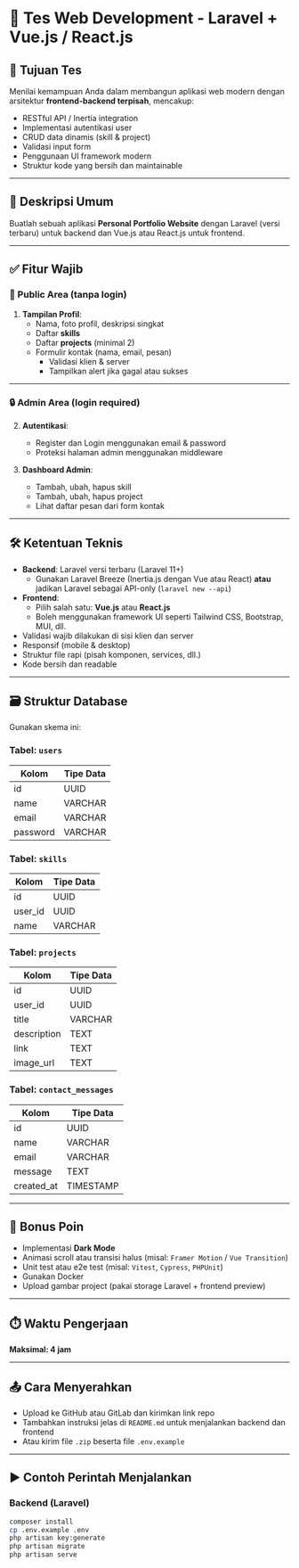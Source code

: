 # 🚀 Tes Web Development - Laravel + Vue.js / React.js

## 🎯 Tujuan Tes

Menilai kemampuan Anda dalam membangun aplikasi web modern dengan arsitektur **frontend-backend terpisah**, mencakup:

- RESTful API / Inertia integration
- Implementasi autentikasi user
- CRUD data dinamis (skill & project)
- Validasi input form
- Penggunaan UI framework modern
- Struktur kode yang bersih dan maintainable

---

## 📌 Deskripsi Umum

Buatlah sebuah aplikasi **Personal Portfolio Website** dengan Laravel (versi terbaru) untuk backend dan Vue.js atau React.js untuk frontend.

---

## ✅ Fitur Wajib

### 👤 Public Area (tanpa login)

1. **Tampilan Profil**:
   - Nama, foto profil, deskripsi singkat
   - Daftar **skills**
   - Daftar **projects** (minimal 2)
   - Formulir kontak (nama, email, pesan)
     - Validasi klien & server
     - Tampilkan alert jika gagal atau sukses

---

### 🔒 Admin Area (login required)

2. **Autentikasi**:
   - Register dan Login menggunakan email & password
   - Proteksi halaman admin menggunakan middleware

3. **Dashboard Admin**:
   - Tambah, ubah, hapus skill
   - Tambah, ubah, hapus project
   - Lihat daftar pesan dari form kontak

---

## 🛠️ Ketentuan Teknis

- **Backend**: Laravel versi terbaru (Laravel 11+)
  - Gunakan Laravel Breeze (Inertia.js dengan Vue atau React) **atau** jadikan Laravel sebagai API-only (`laravel new --api`)
- **Frontend**:
  - Pilih salah satu: **Vue.js** atau **React.js**
  - Boleh menggunakan framework UI seperti Tailwind CSS, Bootstrap, MUI, dll.
- Validasi wajib dilakukan di sisi klien dan server
- Responsif (mobile & desktop)
- Struktur file rapi (pisah komponen, services, dll.)
- Kode bersih dan readable

---

## 🗃️ Struktur Database

Gunakan skema ini:

### Tabel: `users`
| Kolom      | Tipe Data |
|------------|------------|
| id         | UUID       |
| name       | VARCHAR    |
| email      | VARCHAR    |
| password   | VARCHAR    |

### Tabel: `skills`
| Kolom    | Tipe Data |
|----------|-----------|
| id       | UUID      |
| user_id  | UUID      |
| name     | VARCHAR   |

### Tabel: `projects`
| Kolom      | Tipe Data |
|------------|-----------|
| id         | UUID      |
| user_id    | UUID      |
| title      | VARCHAR   |
| description| TEXT      |
| link       | TEXT      |
| image_url  | TEXT      |

### Tabel: `contact_messages`
| Kolom      | Tipe Data |
|------------|-----------|
| id         | UUID      |
| name       | VARCHAR   |
| email      | VARCHAR   |
| message    | TEXT      |
| created_at | TIMESTAMP |

---

## 🎁 Bonus Poin

- Implementasi **Dark Mode**
- Animasi scroll atau transisi halus (misal: `Framer Motion` / `Vue Transition`)
- Unit test atau e2e test (misal: `Vitest`, `Cypress`, `PHPUnit`)
- Gunakan Docker
- Upload gambar project (pakai storage Laravel + frontend preview)

---

## ⏱️ Waktu Pengerjaan

**Maksimal: 4 jam**

---

## 📤 Cara Menyerahkan

- Upload ke GitHub atau GitLab dan kirimkan link repo
- Tambahkan instruksi jelas di `README.md` untuk menjalankan backend dan frontend
- Atau kirim file `.zip` beserta file `.env.example`

---

## ▶️ Contoh Perintah Menjalankan

### Backend (Laravel)
```bash
composer install
cp .env.example .env
php artisan key:generate
php artisan migrate
php artisan serve
